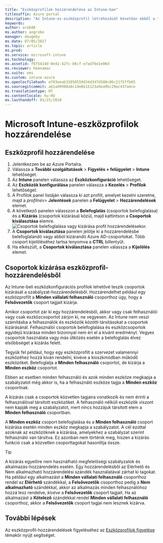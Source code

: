 ```yaml
---
title: "Eszközprofilok hozzárendelése az Intune-ban"
titlesuffix: Azure portal
description: "Az Intune-os eszközprofil létrehozását követően ebből a témakörből megtudhatja, hogyan tudja azt eszközökhöz hozzárendelni.”"
keywords: 
author: arob98
ms.author: angrobe
manager: dougeby
ms.date: 07/05/2017
ms.topic: article
ms.prod: 
ms.service: microsoft-intune
ms.technology: 
ms.assetid: f6f5414d-0e41-42fc-b6cf-e7ad76e1e06d
ms.reviewer: heenamac
ms.suite: ems
ms.custom: intune-azure
ms.openlocfilehash: ef03eeab32050559d34d3d7d580c06c21f5ffb05
ms.sourcegitcommit: a41ad9988a8c14e6b15123a9ea9bc29ac437a4ce
ms.translationtype: HT
ms.contentlocale: hu-HU
ms.lasthandoff: 01/25/2018
---
```

# <a name="how-to-assign-microsoft-intune-device-profiles"></a>Microsoft Intune-eszközprofilok hozzárendelése

## <a name="assign-a-device-profile"></a>Eszközprofil hozzárendelése

1. Jelentkezzen be az Azure Portalra.
2. Válassza a **További szolgáltatások** > **Figyelés + felügyelet** > **Intune** lehetőséget.
3. Az **Intune** panelen válassza az **Eszközkonfiguráció** lehetőséget.
1. Az **Eszközök konfigurálása** panelen válassza a **Kezelés** > **Profilok** lehetőséget.
2. A Profilok panel listáján válassza ki azt profilt, amelyet kezelni szeretne, majd a *profilnév*> **Jelentések** panelen a **Felügyelet** > **Hozzárendelések** elemet.
3. A következő panelen válasszon a **Belefoglalás** (csoportok belefoglalása) és a **Kizárás** (csoportok kizárása) közül, majd kattintson a **Csoportok kiválasztása** elemre.
![Csoportok belefoglalása vagy kizárása profil hozzárendelésekor.](./media/group-include-exclude.png)
4. A **Csoportok kiválasztása** panelen jelölje ki a hozzárendelésbe belefoglalandó vagy abból kizárandó Azure AD-csoportokat. Több csoport kijelöléséhez tartsa lenyomva a **CTRL** billentyűt.
4. Ha elkészült, a **Csoportok kiválasztása** panelen válassza a **Kijelölés** elemet.



## <a name="how-to-exclude-groups-from-a-device-profile-assignment"></a>Csoportok kizárása eszközprofil-hozzárendelésből

Az Intune-beli eszközkonfigurációs profilok lehetővé teszik csoportok kizárását a szabályzat-hozzárendelésből. Hozzárendelhet például egy eszközprofilt a **Minden vállalati felhasználó** csoporthoz úgy, hogy a **Felsővezetők** csoport tagjait kizárja.

Amikor csoportot zár ki egy hozzárendelésből, akkor vagy csak felhasználói vagy csak eszközcsoportot zárjon ki, ne vegyesen. Az Intune nem veszi számításba a felhasználók és eszközök közötti társításokat a csoportok kizárásánál. Felhasználói csoportok belefoglalása és eszközcsoportok egyidejű kizárása minden bizonnyal nem éri el a kívánt eredményt. Vegyes csoportok használata vagy más ütközés esetén a belefoglalás élvez elsőbbséget a kizárás felett.

Tegyük fel például, hogy egy eszközprofilt a szervezet valamennyi eszközéhez hozzá kíván rendelni, kivéve a kioszkmódban működő eszközöket. Belefoglalja a **Minden felhasználó** csoportot, de kizárja a **Minden eszköz** csoportot.

Ebben az esetben minden felhasználó és azok minden eszköze megkapja a szabályzatot még akkor is, ha a felhasználó eszköze tagja a **Minden eszköz** csoportnak. 

A kizárás csak a csoportok közvetlen tagjaira vonatkozik és nem érinti a felhasználóval társított eszközöket. A felhasználó nélküli eszközök viszont nem kapják meg a szabályzatot, mert nincs hozzájuk társított elem a **Minden felhasználó** csoportban. 

A **Minden eszköz** csoport belefoglalása és a **Minden felhasználó** csoport kizárása esetén minden eszköz megkapja a szabályzatot. A cél ezúttal azoknak az eszközöknek a kizárása, amelyekhez a szabályzat szerint felhasználó van társítva. Ez azonban nem történik meg, hiszen a kizárás funkció csak a közvetlen csoporttagokat hasonlítja össze. 

>[!Tip]
>A kizárás egyelőre nem használható megfelelőségi szabályzatok és alkalmazás-hozzárendelés esetén. Egy hozzárendelésből az Elérhető és Nem alkalmazható hozzárendelési szándék használatával zárhat ki tagokat. Ha például egy alkalmazást a **Minden vállalati felhasználó** csoporthoz rendel az **Elérhető** szándékkal, a **Felsővezetők** csoporthoz pedig a **Nem alkalmazható** szándékkal, akkor az alkalmazás minden felhasználóhoz hozzá lesz rendelve, *kivéve* a **Felsővezetők** csoport tagjait. Ha az alkalmazást a **Kötelező** szándékkal rendel **Minden vállalati felhasználó** csoporthoz, akkor a **Felsővezetők** csoport tagjai nem lesznek kizárva.
 
    
## <a name="next-steps"></a>További lépések
Az eszközprofil-hozzárendelések figyeléséhez az [Eszközprofilok figyelése](device-profile-monitor.md) témakör nyújt segítséget.
